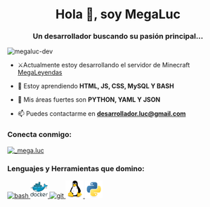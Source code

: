 <h1 align="center">Hola 👋, soy MegaLuc</h1>
<h3 align="center">Un desarrollador buscando su pasión principal...</h3>

<p align="left"> <img src="https://komarev.com/ghpvc/?username=megaluc-dev&label=Visitas&color=09bb27&style=plastic" alt="megaluc-dev" /> </p>

- ⚔️Actualmente estoy desarrollando el servidor de Minecraft [MegaLeyendas](http://www.megaleyendas.com)

- 🌱 Estoy aprendiendo **HTML, JS, CSS, MySQL Y BASH**

- 💬 Mis áreas fuertes son **PYTHON, YAML Y JSON**

- 📫 Puedes contactarme en **desarrollador.luc@gmail.com**

<h3 align="left">Conecta conmigo:</h3>
<p align="left">
<a href="https://instagram.com/_mega.luc" target="blank"><img align="center" src="https://raw.githubusercontent.com/rahuldkjain/github-profile-readme-generator/master/src/images/icons/Social/instagram.svg" alt="_mega.luc" height="30" width="40" /></a>
</p>

<h3 align="left">Lenguajes y Herramientas que domino:</h3>
<p align="left"> <a href="https://www.gnu.org/software/bash/" target="_blank" rel="noreferrer"> <img src="https://www.vectorlogo.zone/logos/gnu_bash/gnu_bash-icon.svg" alt="bash" width="40" height="40"/> </a> <a href="https://www.docker.com/" target="_blank" rel="noreferrer"> <img src="https://raw.githubusercontent.com/devicons/devicon/master/icons/docker/docker-original-wordmark.svg" alt="docker" width="40" height="40"/> </a> <a href="https://git-scm.com/" target="_blank" rel="noreferrer"> <img src="https://www.vectorlogo.zone/logos/git-scm/git-scm-icon.svg" alt="git" width="40" height="40"/> </a> <a href="https://www.linux.org/" target="_blank" rel="noreferrer"> <img src="https://raw.githubusercontent.com/devicons/devicon/master/icons/linux/linux-original.svg" alt="linux" width="40" height="40"/> </a> <a href="https://www.python.org" target="_blank" rel="noreferrer"> <img src="https://raw.githubusercontent.com/devicons/devicon/master/icons/python/python-original.svg" alt="python" width="40" height="40"/> </a> </p>

